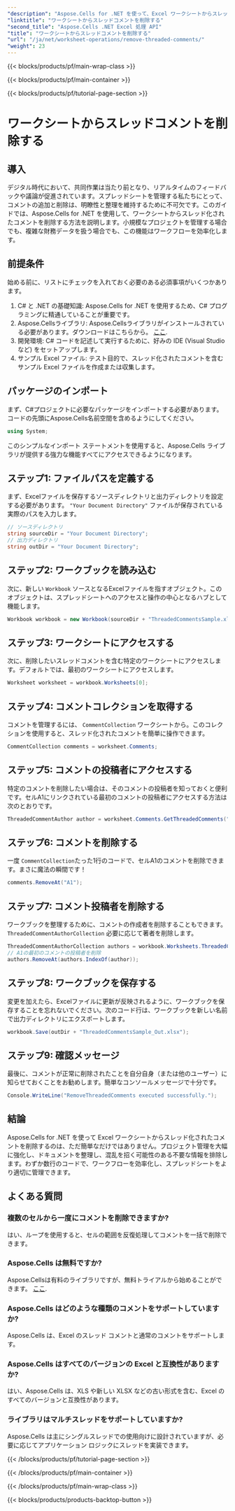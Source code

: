 ```yaml
---
"description": "Aspose.Cells for .NET を使って、Excel ワークシートからスレッド化されたコメントを簡単に削除する方法を、ステップバイステップで解説します。Excel 管理を簡素化しましょう。"
"linktitle": "ワークシートからスレッドコメントを削除する"
"second_title": "Aspose.Cells .NET Excel 処理 API"
"title": "ワークシートからスレッドコメントを削除する"
"url": "/ja/net/worksheet-operations/remove-threaded-comments/"
"weight": 23
---
```


{{< blocks/products/pf/main-wrap-class >}}

{{< blocks/products/pf/main-container >}}

{{< blocks/products/pf/tutorial-page-section >}}

# ワークシートからスレッドコメントを削除する

## 導入
デジタル時代において、共同作業は当たり前となり、リアルタイムのフィードバックや議論が促進されています。スプレッドシートを管理する私たちにとって、コメントの追加と削除は、明瞭性と整理を維持するために不可欠です。このガイドでは、Aspose.Cells for .NET を使用して、ワークシートからスレッド化されたコメントを削除する方法を説明します。小規模なプロジェクトを管理する場合でも、複雑な財務データを扱う場合でも、この機能はワークフローを効率化します。
## 前提条件
始める前に、リストにチェックを入れておく必要のある必須事項がいくつかあります。
1. C# と .NET の基礎知識: Aspose.Cells for .NET を使用するため、C# プログラミングに精通していることが重要です。
2. Aspose.Cellsライブラリ: Aspose.Cellsライブラリがインストールされている必要があります。ダウンロードはこちらから。 [ここ](https://releases。aspose.com/cells/net/).
3. 開発環境: C# コードを記述して実行するために、好みの IDE (Visual Studio など) をセットアップします。
4. サンプル Excel ファイル: テスト目的で、スレッド化されたコメントを含むサンプル Excel ファイルを作成または収集します。
## パッケージのインポート
まず、C#プロジェクトに必要なパッケージをインポートする必要があります。コードの先頭にAspose.Cells名前空間を含めるようにしてください。
```csharp
using System;
```
このシンプルなインポート ステートメントを使用すると、Aspose.Cells ライブラリが提供する強力な機能すべてにアクセスできるようになります。
## ステップ1: ファイルパスを定義する
まず、Excelファイルを保存するソースディレクトリと出力ディレクトリを設定する必要があります。 `"Your Document Directory"` ファイルが保存されている実際のパスを入力します。
```csharp
// ソースディレクトリ
string sourceDir = "Your Document Directory";
// 出力ディレクトリ
string outDir = "Your Document Directory";
```
## ステップ2: ワークブックを読み込む
次に、新しい `Workbook` ソースとなるExcelファイルを指すオブジェクト。このオブジェクトは、スプレッドシートへのアクセスと操作の中心となるハブとして機能します。
```csharp
Workbook workbook = new Workbook(sourceDir + "ThreadedCommentsSample.xlsx");
```
## ステップ3: ワークシートにアクセスする
次に、削除したいスレッドコメントを含む特定のワークシートにアクセスします。デフォルトでは、最初のワークシートにアクセスします。
```csharp
Worksheet worksheet = workbook.Worksheets[0];
```
## ステップ4: コメントコレクションを取得する
コメントを管理するには、 `CommentCollection` ワークシートから。このコレクションを使用すると、スレッド化されたコメントを簡単に操作できます。
```csharp
CommentCollection comments = worksheet.Comments;
```
## ステップ5: コメントの投稿者にアクセスする
特定のコメントを削除したい場合は、そのコメントの投稿者を知っておくと便利です。セルA1にリンクされている最初のコメントの投稿者にアクセスする方法は次のとおりです。
```csharp
ThreadedCommentAuthor author = worksheet.Comments.GetThreadedComments("A1")[0].Author;
```
## ステップ6: コメントを削除する
一度 `CommentCollection`たった1行のコードで、セルA1のコメントを削除できます。まさに魔法の瞬間です！
```csharp
comments.RemoveAt("A1");
```
## ステップ7: コメント投稿者を削除する
ワークブックを整理するために、コメントの作成者を削除することもできます。 `ThreadedCommentAuthorCollection` 必要に応じて著者を削除します。
```csharp
ThreadedCommentAuthorCollection authors = workbook.Worksheets.ThreadedCommentAuthors;
// A1の最初のコメントの投稿者を削除
authors.RemoveAt(authors.IndexOf(author));
```
## ステップ8: ワークブックを保存する
変更を加えたら、Excelファイルに更新が反映されるように、ワークブックを保存することを忘れないでください。次のコード行は、ワークブックを新しい名前で出力ディレクトリにエクスポートします。
```csharp
workbook.Save(outDir + "ThreadedCommentsSample_Out.xlsx");
```
## ステップ9: 確認メッセージ
最後に、コメントが正常に削除されたことを自分自身（または他のユーザー）に知らせておくことをお勧めします。簡単なコンソールメッセージで十分です。
```csharp
Console.WriteLine("RemoveThreadedComments executed successfully.");
```
## 結論
Aspose.Cells for .NET を使って Excel ワークシートからスレッド化されたコメントを削除するのは、ただ簡単なだけではありません。プロジェクト管理を大幅に強化し、ドキュメントを整理し、混乱を招く可能性のある不要な情報を排除します。わずか数行のコードで、ワークフローを効率化し、スプレッドシートをより適切に管理できます。
## よくある質問
### 複数のセルから一度にコメントを削除できますか?
はい、ループを使用すると、セルの範囲を反復処理してコメントを一括で削除できます。
### Aspose.Cells は無料ですか?
Aspose.Cellsは有料のライブラリですが、無料トライアルから始めることができます。 [ここ](https://releases。aspose.com/).
### Aspose.Cells はどのような種類のコメントをサポートしていますか?
Aspose.Cells は、Excel のスレッド コメントと通常のコメントをサポートします。
### Aspose.Cells はすべてのバージョンの Excel と互換性がありますか?
はい、Aspose.Cells は、XLS や新しい XLSX などの古い形式を含む、Excel のすべてのバージョンと互換性があります。
### ライブラリはマルチスレッドをサポートしていますか?
Aspose.Cells は主にシングルスレッドでの使用向けに設計されていますが、必要に応じてアプリケーション ロジックにスレッドを実装できます。


{{< /blocks/products/pf/tutorial-page-section >}}

{{< /blocks/products/pf/main-container >}}

{{< /blocks/products/pf/main-wrap-class >}}

{{< blocks/products/products-backtop-button >}}